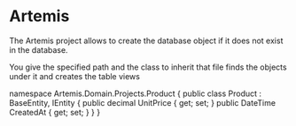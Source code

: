 <h1>Artemis</h1>
The Artemis project allows to create the database object if it does not exist in the database.


You give the specified path and the class to inherit that file finds the objects under it and creates the table views

namespace Artemis.Domain.Projects.Product
{
    public class Product : BaseEntity, IEntity
    { 
        public decimal UnitPrice { get; set; }
        public DateTime CreatedAt { get; set; } 
    }
}
